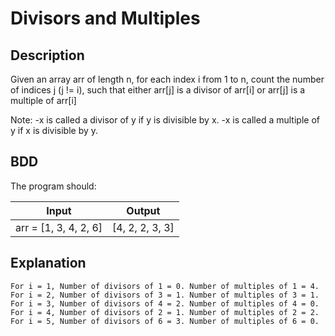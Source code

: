 <!-- @format -->

# Divisors and Multiples

## Description

Given an array arr of length n, for each index i from 1 to n, count the number of indices j (j != i), such that either arr[j] is a divisor of arr[i] or arr[j] is a multiple of arr[i]

Note:
-x is called a divisor of y if y is divisible by x.
-x is called a multiple of y if x is divisible by y.

## BDD

The program should:

| Input                 | Output          |
| --------------------- | --------------- |
| arr = [1, 3, 4, 2, 6] | [4, 2, 2, 3, 3] |

## Explanation

    For i = 1, Number of divisors of 1 = 0. Number of multiples of 1 = 4.
    For i = 2, Number of divisors of 3 = 1. Number of multiples of 3 = 1.
    For i = 3, Number of divisors of 4 = 2. Number of multiples of 4 = 0.
    For i = 4, Number of divisors of 2 = 1. Number of multiples of 2 = 2.
    For i = 5, Number of divisors of 6 = 3. Number of multiples of 6 = 0.
